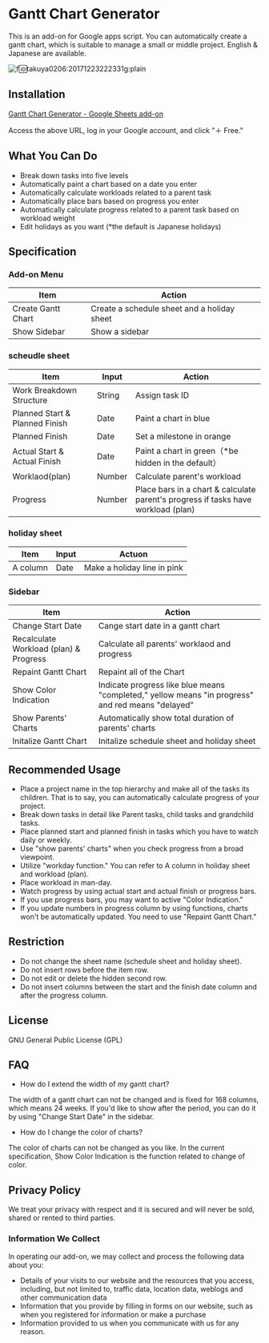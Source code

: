 # Gantt Chart Generator
This is an add-on for Google apps script. You can automatically create a gantt chart, which is suitable to manage a small or middle project. English & Japanese are available.



![f:id:takuya0206:20171223222331g:plain](https://cdn-ak.f.st-hatena.com/images/fotolife/t/takuya0206/20171223/20171223222331.gif)


## Installation

[Gantt Chart Generator - Google Sheets add-on](https://chrome.google.com/webstore/detail/gantt-chart-generator/bnaicalmdphddkedcgchnfbjohmhdgni?utm_source=permalink)

Access the above URL, log in your Google account, and click "＋ Free."


## What You Can Do

* Break down tasks into five levels
* Automatically paint a chart based on a date you enter
* Automatically calculate workloads related to a parent task
* Automatically place bars based on progress you enter
* Automatically calculate progress related to a parent task based on workload weight
* Edit holidays as you want (*the default is Japanese holidays)


## Specification

### Add-on Menu

Item         | Action                     
---------- | -------------------------
Create Gantt Chart | Create a schedule sheet and a holiday sheet
Show Sidebar   | Show a sidebar                 

### scheudle sheet

Item           | Input  | Action                                    
------------ | --- | ----------------------------------------
Work Breakdown Structure    | String | Assign task ID                                   
Planned Start & Planned Finish | Date  | Paint a chart in blue                           
Planned Finish         | Date  | Set a milestone in orange                        
Actual Start & Actual Finish | Date  | Paint a chart in green（*be hidden in the default）                
Worklaod(plan)        | Number  | Calculate parent's workload                               
Progress           | Number  | Place bars in a chart & calculate parent's progress if tasks have workload (plan)  


### holiday sheet

Item | Input | Actuon               
-- | -- | -------------------
A column | Date | Make a holiday line in pink

### Sidebar

Item           | Action                      
------------ | --------------------------
Change Start Date       | Cange start date in a gantt chart          
Recalculate Workload (plan) & Progress | Calculate all parents' worklaod and progress             
Repaint Gantt Chart | Repaint all of the Chart         
Show Color Indication      | Indicate progress like blue means "completed," yellow means "in progress" and red means "delayed"
Show Parents' Charts      | Automatically show total duration of parents' charts
Initalize Gantt Chart          | Initalize schedule sheet and holiday sheet

## Recommended Usage

* Place a project name in the top hierarchy and make all of the tasks its children. That is to say, you can automatically calculate progress of your project.
* Break down tasks in detail like Parent tasks, child tasks and grandchild tasks.
* Place planned start and planned finish in tasks which you have to watch daily or weekly.
* Use "show parents' charts" when you check progress from a broad viewpoint.
* Utilize "workday function." You can refer to A column in holiday sheet and workload (plan).
* Place workload in man-day.
* Watch progress by using actual start and actual finish or progress bars.
* If you use progress bars, you may want to active "Color Indication."
* If you update numbers in progress column by using functions, charts won't be automatically updated. You need to use "Repaint Gantt Chart."

## Restriction

* Do not change the sheet name (schedule sheet and holiday sheet).
* Do not insert rows before the item row.
* Do not edit or delete the hidden second row.
* Do not insert columns between the start and the finish date column and after the progress column.

## License
GNU General Public License (GPL)

## FAQ

 - How do I extend the width of my gantt chart?

The width of a gantt chart can not be changed and is fixed for 168 columns, which means 24 weeks. If you'd like to show after the period, you can do it by using "Change Start Date" in the sidebar.

 - How do I change the color of charts?

The color of charts can not be changed as you like. In the current specification,  Show Color Indication is the function related to change of color.

## Privacy Policy
We treat your privacy with respect and it is secured and will never be sold, shared or rented to third parties.

### Information We Collect
In operating our add-on, we may collect and process the following data about you:

* Details of your visits to our website and the resources that you access, including, but not limited to, traffic data, location data, weblogs and other communication data
* Information that you provide by filling in forms on our website, such as when you registered for information or make a purchase
* Information provided to us when you communicate with us for any reason.

